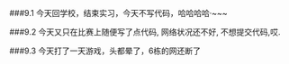 ###9.1
今天回学校，结束实习，今天不写代码，哈哈哈哈·~~~

###9.2
今天又只在比赛上随便写了点代码, 网络状况还不好, 不想提交代码,哎.

###9.3
今天打了一天游戏，头都晕了，6栋的网还断了
